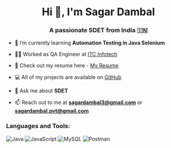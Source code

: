 <h1 align="center">Hi 👋, I'm Sagar Dambal</h1>
<h3 align="center">A passionate SDET from India 🇮🇳 </h3>

<!-- <p align="left"> <img src="https://komarev.com/ghpvc/?username=chandansgowda&label=Profile%20views&color=0e75b6&style=flat" alt="chandansgowda" /> </p> -->

- 🌱 I’m currently learning **Automation Testing in Java Selenium**

- 👨‍💻 Worked as QA Engineer at [ITC Infotech](https://www.itcinfotech.com/)

- 📑 Check out my resume here - [My Resume](https://drive.google.com/file/d/1apsrqrl5MJCc-NkEolIJmGz9ZmbiETM8/view?usp=sharing)

- 💻 All of my projects are available on [GitHub](https://github.com/Sagar-Dambal3)
<!-- - 📽️ I regularly upload videos on  [My Youtube  Channel](https://www.youtube.com/channel/UCXsJfVdrjqJUj6W291InuTg) -->
- 💬 Ask me about **SDET**

- 📫 Reach out to me at **sagardambal3@gmail.com** or **sagardambal.pvt@gmail.com**

<h3 align="left">Languages and Tools:</h3>


![Java](https://img.shields.io/badge/java-blue) ![JavaScript](https://img.shields.io/badge/javascript-%23323330.svg?style=flat&logo=javascript&logoColor=%23F7DF1E) ![MySQL](https://img.shields.io/badge/mysql-%2300f.svg?style=flat&logo=mysql&logoColor=white) ![Postman](https://img.shields.io/badge/Postman-FF6C37?style=flat&logo=postman&logoColor=white)

<br><br>


